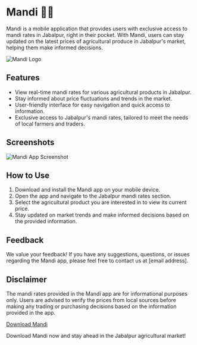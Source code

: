 # Mandi 🌾📱

Mandi is a mobile application that provides users with exclusive access to mandi rates in Jabalpur, right in their pocket. With Mandi, users can stay updated on the latest prices of agricultural produce in Jabalpur's market, helping them make informed decisions.

![Mandi Logo](mandi_logo.png)

## Features

- View real-time mandi rates for various agricultural products in Jabalpur.
- Stay informed about price fluctuations and trends in the market.
- User-friendly interface for easy navigation and quick access to information.
- Exclusive access to Jabalpur's mandi rates, tailored to meet the needs of local farmers and traders.

## Screenshots

![Mandi App Screenshot](mandi_screenshot.png)

## How to Use

1. Download and install the Mandi app on your mobile device.
2. Open the app and navigate to the Jabalpur mandi rates section.
3. Select the agricultural product you are interested in to view its current price.
4. Stay updated on market trends and make informed decisions based on the provided information.

## Feedback

We value your feedback! If you have any suggestions, questions, or issues regarding the Mandi app, please feel free to contact us at [email address].

## Disclaimer

The mandi rates provided in the Mandi app are for informational purposes only. Users are advised to verify the prices from local sources before making any trading or purchasing decisions based on the information provided in the app.

[Download Mandi](https://example.com/mandi)

Download Mandi now and stay ahead in the Jabalpur agricultural market!
